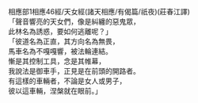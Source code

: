 相應部1相應46經/天女經(諸天相應/有偈篇/祇夜)(莊春江譯)  
「聲音響亮的天女們，像是糾纏的惡鬼眾，  
此林名為誘惑，要如何逃離呢？」  
「彼道名為正直，其方向名為無畏，  
馬車名為不嘎嘎響，被法輪連結。  
慚是其控制工具，念是其帷幕，  
我說法是御車手，正見是在前頭的開路者。  
有這樣的車輛者，不論是女人或男子，  
彼以這車輛，涅槃就在眼前。」  
  
  
